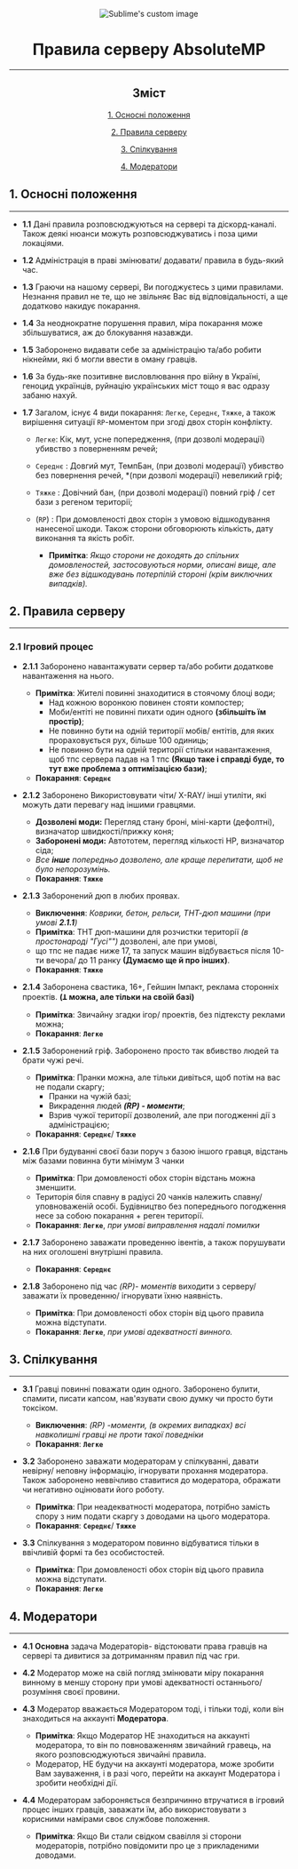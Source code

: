 
<p align="center">
  <img src="https://i.imgur.com/kQLC7c4.png?raw=true" alt="Sublime's custom image"/>
</p>

<h1 align="center">Правила серверу AbsoluteMP</h1>

___

<span align="center">

## Зміст

[1. Осносні положення](#a1)

[2. Правила серверу](#a2)

[3. Спілкування](#a3)

[4. Модератори](#a4)


</span>


<a name="a1"></a>
## 1. Осносні положення
___
- **1.1** Дані правила розповсюджуються на сервері та діскорд-каналі.\
  Також деякі нюанси можуть розповсюджуватись і поза цими локаціями.


- **1.2** Адміністрація в праві змінювати/ додавати/ правила в будь-який час.


- **1.3** Граючи на нашому сервері, Ви погоджуєтесь з цими правилами. Незнання правил не те, що не звільняє
  Вас від відповідальності, а ще додатково накидує покарання.


- **1.4** За неоднократне порушення правил, міра покарання може збільшуватися,
  аж до блокування назавжди.


- **1.5** Заборонено видавати себе за адміністрацію та/або робити нікнейми, які б могли
  ввести в оману гравців.


- **1.6** За будь-яке позитивне висловлювання про війну в Україні, геноцид українців, руйнацію українських міст
  тощо я вас одразу забаню нахуй.


- **1.7** Загалом, існує 4 види покарання:
  `Легке`,
  `Середнє`,
  `Тяжке`,
  а також вирішення ситуації `RP`-моментом при згоді двох сторін конфлікту.
  - `Легке`: Кік, мут,
    усне попередження, (при дозволі модерації) убивство з поверненням речей;
  - `Середнє` : Довгий мут, ТемпБан, (при дозволі модерації)
    убивство без повернення речей, *(при дозволі модерації) невеликий гріф;
  - `Тяжке` : Довічний бан, (при дозволі модерації) повний гріф
    / сет бази з регеном території;
  - (`RP`) : При домовленості двох сторін з умовою відшкодування нанесеної шкоди.
    Також сторони обговорюють кількість, дату виконання та якість робіт.

    - **Примітка**: *Якщо сторони не доходять до спільних домовленостей,
      застосовуються норми, описані вище, але вже без відшкодувань потерпілій стороні
      (крім виключних випадків).*



<a name="a2"></a>
## 2. Правила серверу
___
### 2.1 Ігровий процес
- **2.1.1** Заборонено навантажувати сервер та/або робити додаткове навантаження на нього.
  - **Примітка**: Жителі повинні знаходитися в стоячому блоці води;
    - Над кожною воронкою повинен стояти компостер;
    - Моби/ентіті не повинні пихати один одного **(збільшіть їм простір)**;
    - Не повинно бути на одній території мобів/ ентітів, для яких прораховується рух, більше 100 одиниць;
    - Не повинно бути на одній території стільки навантаження, щоб тпс сервера падав на 1 тпс
      **(Якщо таке і справді буде, то тут вже проблема з оптимізацією бази)**;
  - **Покарання**: **`Середнє`**


- **2.1.2** Заборонено Використовувати чіти/ X-RAY/ інші утиліти, які можуть дати перевагу над іншими гравцями.
  - **Дозволені моди:** Перегляд стану броні, міні-карти (дефолтні), визначатор швидкості/прижку коня;
  - **Заборонені моди:** Автототем, перегляд кількості HP, визначатор сіда;
  - *Все **інше** попередньо дозволено, але краще перепитати, щоб не було непорозумінь.*
  - **Покарання**: **`Тяжке`**


- **2.1.3** Заборонений дюп в любих проявах.
  - **Виключення**: *Коврики, бетон, рельси, ТНТ-дюп машини (при умові **2.1.1**)*
  - **Примітка**: ТНТ дюп-машини для розчистки території *(в простонароді "Гусі"")* дозволені, але при умові,
  - що тпс не падає ниже 17, та запуск машин відбувається після 10-ти вечора/ до 11 ранку **(Думаємо ще й про інших)**.
  - **Покарання**: **`Тяжке`**


- **2.1.4** Заборонена свастика, 16+, Гейшин Імпакт, реклама сторонніх проектів. **(Ʇ  можна, але тільки на своїй базі)**
  - **Примітка**: Звичайну згадки ігор/ проектів, без підтексту реклами можна;
  - **Покарання**: **`Легке`**


- **2.1.5** Заборонений гріф. Заборонено просто так вбивство людей та брати чужі речі.
  - **Примітка**: Пранки можна, але тільки дивіться, щоб потім на вас не подали скаргу;
    - Пранки на чужій базі;
    - Викрадення людей ***(RP) - моменти***;
    - Взрив чужої території дозволений, але при погодженні дії з адміністрацією;
  - **Покарання**: **`Середнє`**/ **`Тяжке`**


- **2.1.6** При будуванні своєї бази поруч з базою іншого гравця, відстань між базами повинна бути мінімум 3 чанки
  - **Примітка**: При домовленості обох сторін відстань можна зменшити.
  - Територія біля спавну в радіусі 20 чанків належить спавну/ уповноваженій особі. Будівництво без попереднього
    погодження несе за собою покарання + реген території.
  - **Покарання**: **`Легке`**, *при умові виправлення надалі помилки*


- **2.1.7** Заборонено заважати проведенню івентів, а також порушувати на них оголошені внутрішні правила.
  - **Покарання**: **`Середнє`**


- **2.1.8** Заборонено під час *(RP)- моментів* виходити з серверу/ заважати їх проведенню/ ігнорувати їхню наявність.
  - **Примітка**: При домовленості обох сторін від цього правила можна відступати.
  - **Покарання**: **`Легке`**, *при умові адекватності винного.*



<a name="a3"></a>
## 3. Спілкування
___
- **3.1** Гравці повинні поважати один одного. Заборонено булити, спамити, писати капсом, нав'язувати свою думку чи просто
  бути токсіком.
  - **Виключення**: *(RP) -моменти, (в окремих випадках) всі навколишні гравці
    не проти такої поведніки*
  -  **Покарання**: **`Легке`**


- **3.2** Заборонено заважати модераторам у спілкуванні, давати невірну/ неповну інформацію, ігнорувати прохання модератора.
  Також заборонено неввічливо ставитися до модератора, ображати чи негативно оцінювати його роботу.
  - **Примітка**: При неадекватності модератора, потрібно замість спору з ним подати скаргу з доводами на цього модератора.
  - **Покарання**: **`Середнє`**/ **`Тяжке`**


- **3.3** Спілкування з модератором повинно відбуватися тільки в ввічливій формі та без особистостей.
  - **Примітка**: При домовленості обох сторін від цього правила можна відступати.
  -  **Покарання**: **`Легке`**




<a name="a4"></a>
## 4. Модератори
___

- **4.1** **Основна** задача Модераторів- відстоювати права гравців на сервері та дивитися за дотриманням правил під час гри.


- **4.2** Модератор може на свій погляд змінювати міру покарання винному в меншу сторону при умові адекватності останнього/
  розуміння своєї провини.


- **4.3** Модератор вважається Модератором тоді, і тільки тоді, коли він знаходиться на аккаунті **Модератора**.
  - **Примітка**: Якщо Модератор НЕ знаходиться на аккаунті модератора, то він по повноваженням
    звичайний гравець, на якого розповсюджуються звичайні правила.
  - Модератор, НЕ будучи на аккаунті модератора, може зробити Вам зауваження, і в разі чого, 
    перейти на аккаунт Модератора і зробити необхідні дії.


- **4.4** Модераторам забороняється безпричинно втручатися в ігровий процес інших гравців, заважати їм, або
    використовувати з корисними намірами своє службове положення.
  - **Примітка**: Якщо Ви стали свідком свавілля зі сторони модераторів, потрібно повідомити про це з прикладеними доводами.




